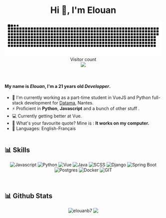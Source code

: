<h1 align="center">Hi 👋, I'm Elouan</h1>
<p align="center"> 
  <a href=#><img src="contributions.svg"></a>
  <br>Visitor count<br>
  <img src="https://profile-counter.glitch.me/elouanb7/count.svg" />
</p>
<br/>

#### My name is *Elouan*, I'm a 21 years old *Developper*.
- 🏦 I'm currently working as a part-time student in VueJS and Python full-stack development for [Datama](https://datama.io/), Nantes. 
- ⚡ Proficient in **Python**, **Javascript** and a bunch of other stuff .
- 💻 Currently getting better at Vue.
- 💬 What's your favourite quote? Mine is : **It works on my computer.**
- 📖 Languages: English-Français
<br/><br/>
<h2> 📊 Skills </h2> 
<p align="center">
  	<!--JS-->
	<img src="https://upload.vectorlogo.zone/logos/javascript/images/239ec8a4-163e-4792-83b6-3f6d96911757.svg" alt="Javascript" width="55" height="55"/>
	<!--Python-->
	<img src="https://www.vectorlogo.zone/logos/python/python-icon.svg" alt="Python" width="55" height="55"/>
	<!--Vue-->
	<img src="https://www.vectorlogo.zone/logos/vuejs/vuejs-icon.svg" alt="Vue" width="55" height="55"/>
	<!--Java-->
	<img src="https://www.vectorlogo.zone/logos/java/java-icon.svg" alt="Java" width="55" height="55"/>
	<!--SASS-->
	<img src="https://www.vectorlogo.zone/logos/sass-lang/sass-lang-ar21.svg" alt="SCSS" width="80" height="50"/>
	<!--Django-->
	<img src="https://www.vectorlogo.zone/logos/djangoproject/djangoproject-icon.svg" alt="Django" width="55" height="55"/>
  	<!--Spring Boot-->
	<img src="https://www.vectorlogo.zone/logos/springio/springio-icon.svg" alt="Spring Boot" width="55" height="55"/>
	<!--Postgres-->
	<img src="https://www.vectorlogo.zone/logos/postgresql/postgresql-icon.svg" alt="Postgres" width="55" height="55"/>
	<!--Docker-->
	<img src="https://www.vectorlogo.zone/logos/docker/docker-official.svg" alt="Docker" width="60" height="50"/>
	<!--Git-->
	<img src="https://www.vectorlogo.zone/logos/git-scm/git-scm-icon.svg" alt="GIT" width="55" height="55"/>
</p>
<br/>
<h2> 📊 Github Stats </h2> 
<p align="center" class="github-stats"> 
<img align=top width="400px" src="https://github-readme-streak-stats.herokuapp.com/?user=elouanb7&theme=tokyonight" alt="elouanb7"/>
<img align=top width="400px" src="https://github-readme-stats.vercel.app/api?username=elouanb7&show_icons=true&theme=tokyonight"/>
<!--     <img align=top src="https://github-readme-stats.vercel.app/api/top-langs/?username=elouanb7&layout=compact&show_icons=true&title_color=ffffff&icon_color=34abeb&text_color=daf7dc&bg_color=151515"/>
    <img align=top src="https://github-readme-stats.vercel.app/api?username=elouanb7&show_icons=true&title_color=ffffff&icon_color=34abeb&text_color=daf7dc&bg_color=151515"/> -->
</p>
